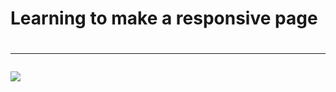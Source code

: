 <h1>Learning to make a responsive page<h1>
<hr>
<div align=center>
    <img style="margin: 0 auto; display:block;" src="https://i.postimg.cc/3RstCc74/login-page.png">
</div>
